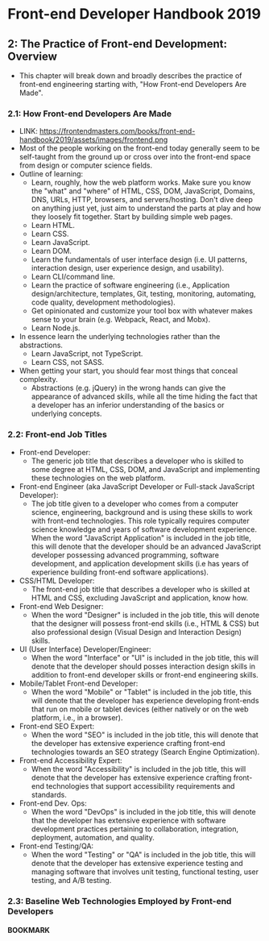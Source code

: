# Front-end Developer Handbook 2019

## 2: The Practice of Front-end Development: Overview

- This chapter will break down and broadly describes the practice of front-end engineering starting with, "How Front-end Developers Are Made".

### 2.1: How Front-end Developers Are Made

- LINK: https://frontendmasters.com/books/front-end-handbook/2019/assets/images/frontend.png
- Most of the people working on the front-end today generally seem to be self-taught from the ground up or cross over into the front-end space from design or computer science fields.
- Outline of learning:
  - Learn, roughly, how the web platform works. Make sure you know the "what" and "where" of HTML, CSS, DOM, JavaScript, Domains, DNS, URLs, HTTP, browsers, and servers/hosting. Don't dive deep on anything just yet, just aim to understand the parts at play and how they loosely fit together. Start by building simple web pages.
  - Learn HTML.
  - Learn CSS.
  - Learn JavaScript.
  - Learn DOM.
  - Learn the fundamentals of user interface design (i.e. UI patterns, interaction design, user experience design, and usability).
  - Learn CLI/command line.
  - Learn the practice of software engineering (i.e., Application design/architecture, templates, Git, testing, monitoring, automating, code quality, development methodologies).
  - Get opinionated and customize your tool box with whatever makes sense to your brain (e.g. Webpack, React, and Mobx).
  - Learn Node.js.
- In essence learn the underlying technologies rather than the abstractions.
  - Learn JavaScript, not TypeScript.
  - Learn CSS, not SASS.
- When getting your start, you should fear most things that conceal complexity.
  - Abstractions (e.g. jQuery) in the wrong hands can give the appearance of advanced skills, while all the time hiding the fact that a developer has an inferior understanding of the basics or underlying concepts.

### 2.2: Front-end Job Titles

- Front-end Developer:
  - The generic job title that describes a developer who is skilled to some degree at HTML, CSS, DOM, and JavaScript and implementing these technologies on the web platform.
- Front-end Engineer (aka JavaScript Developer or Full-stack JavaScript Developer):
  - The job title given to a developer who comes from a computer science, engineering, background and is using these skills to work with front-end technologies. This role typically requires computer science knowledge and years of software development experience. When the word "JavaScript Application" is included in the job title, this will denote that the developer should be an advanced JavaScript developer possessing advanced programming, software development, and application development skills (i.e has years of experience building front-end software applications).
- CSS/HTML Developer:
  - The front-end job title that describes a developer who is skilled at HTML and CSS, excluding JavaScript and application, know how.
- Front-end Web Designer:
  - When the word "Designer" is included in the job title, this will denote that the designer will possess front-end skills (i.e., HTML & CSS) but also professional design (Visual Design and Interaction Design) skills.
- UI (User Interface) Developer/Engineer:
  - When the word "Interface" or "UI" is included in the job title, this will denote that the developer should posses interaction design skills in addition to front-end developer skills or front-end engineering skills.
- Mobile/Tablet Front-end Developer:
  - When the word "Mobile" or "Tablet" is included in the job title, this will denote that the developer has experience developing front-ends that run on mobile or tablet devices (either natively or on the web platform, i.e., in a browser).
- Front-end SEO Expert:
  - When the word "SEO" is included in the job title, this will denote that the developer has extensive experience crafting front-end technologies towards an SEO strategy (Search Engine Optimization).
- Front-end Accessibility Expert:
  - When the word "Accessibility" is included in the job title, this will denote that the developer has extensive experience crafting front-end technologies that support accessibility requirements and standards.
- Front-end Dev. Ops:
  - When the word "DevOps" is included in the job title, this will denote that the developer has extensive experience with software development practices pertaining to collaboration, integration, deployment, automation, and quality.
- Front-end Testing/QA:
  - When the word "Testing" or "QA" is included in the job title, this will denote that the developer has extensive experience testing and managing software that involves unit testing, functional testing, user testing, and A/B testing.

### 2.3: Baseline Web Technologies Employed by Front-end Developers

#### BOOKMARK
